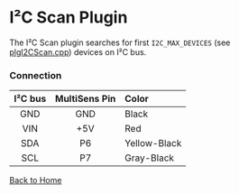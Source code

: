 # I²C Scan Plugin

The I²C Scan plugin searches for first `I2C_MAX_DEVICES` (see [plgI2CScan.cpp](/plgI2CScan.cpp)) 
devices on I²C bus. 

### Connection
|I²C bus|MultiSens Pin|Color|
|:---:|:---:|:---|
|GND|GND|Black|
|VIN|+5V|Red|
|SDA|P6|Yellow-Black|
|SCL|P7|Gray-Black|



[Back to Home](/#supported-devices)

